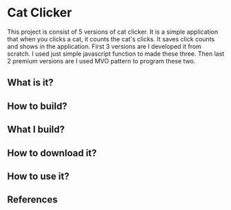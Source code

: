 # Cat Clicker
This project is consist of 5 versions of cat clicker. It is a simple application that when you clicks a cat, it counts the cat's clicks. It saves click counts and shows in the application. First 3 versions are I developed it from scratch. I used just simple javascript function to made these three. Then last 2 premium versions are I used MVO pattern to program these two.

## What is it?

## How to build?

## What I build?

## How to download it?

## How to use it?

## References
